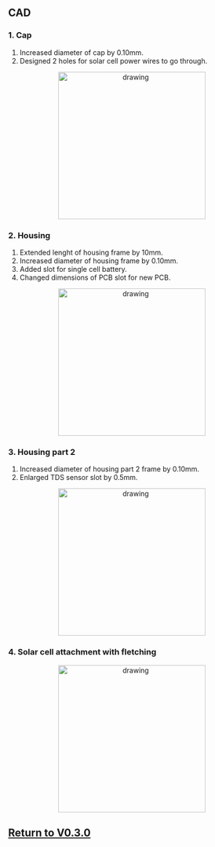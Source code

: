 ## CAD
### 1. Cap
1. Increased diameter of cap by 0.10mm.
2. Designed 2 holes for solar cell power wires to go through.

<p align="center">
<img src="https://user-images.githubusercontent.com/87868879/166604879-920b0879-170c-44ae-938f-38ce60a2ba6a.jpg" alt="drawing" width="300"/>
</p>

### 2. Housing
1. Extended lenght of housing frame by 10mm.
2. Increased diameter of housing frame by 0.10mm.
3. Added slot for single cell battery.
4. Changed dimensions of PCB slot for new PCB.

<p align="center">
<img src="https://user-images.githubusercontent.com/87868879/166604747-99b2107f-cb8f-4ede-92f9-eb3f84212557.jpg" alt="drawing" width="300"/>
</p>

### 3. Housing part 2
1. Increased diameter of housing part 2 frame by 0.10mm.
2. Enlarged TDS sensor slot by 0.5mm.

<p align="center">
<img src="https://user-images.githubusercontent.com/87868879/167042322-896100dd-04d2-4cb5-a131-dcdc036ecfeb.jpg" alt="drawing" width="300"/>
</p>

### 4. Solar cell attachment with fletching
<p align="center">
<img src="https://user-images.githubusercontent.com/87868879/167037050-c722c09d-1397-497c-aa07-957cd55efcfd.jpg" alt="drawing" width="300"/>
</p>


## [Return to V0.3.0](https://github.com/ARTS-Laboratory/Smart-Penetrometers-with-Edge-Computing-and-Intelligent-Embedded-Systems/blob/main/V0/V0.3.0/hardware_design/README.md)
